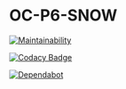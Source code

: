 # OC-P6-SNOW

[![Maintainability](https://api.codeclimate.com/v1/badges/9ccb2d1748f3e3625ea9/maintainability)](https://codeclimate.com/github/damienvalade/OC-P6-SNOW/maintainability)

[![Codacy Badge](https://api.codacy.com/project/badge/Grade/3dcbf85902a5429c93947aba22eaf369)](https://www.codacy.com/manual/damienvalade/OC-P6-SNOW?utm_source=github.com&amp;utm_medium=referral&amp;utm_content=damienvalade/OC-P6-SNOW&amp;utm_campaign=Badge_Grade)

[![Dependabot](https://badgen.net/badge/Dependabot/enabled/green?icon=dependabot)](https://dependabot.com/)